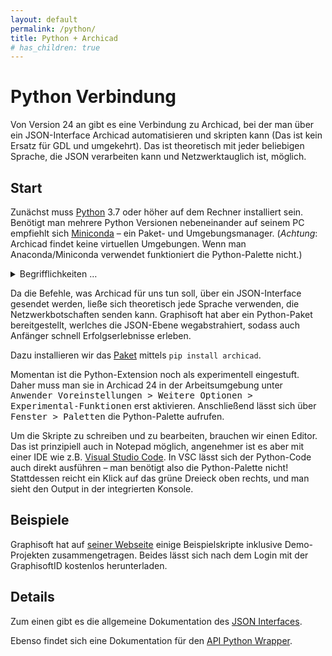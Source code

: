 ```yaml
---
layout: default
permalink: /python/
title: Python + Archicad
# has_children: true
---
```

# Python Verbindung

Von Version 24 an gibt es eine Verbindung zu Archicad, bei der man über ein JSON-Interface Archicad automatisieren und skripten kann (Das ist kein Ersatz für GDL und umgekehrt). Das ist theoretisch mit jeder beliebigen Sprache, die JSON verarbeiten kann und Netzwerktauglich ist, möglich.  

## Start
Zunächst muss [Python](https://www.python.org/) 3.7 oder höher auf dem Rechner installiert sein. Benötigt man mehrere Python Versionen nebeneinander auf seinem PC empfiehlt sich [Miniconda](https://docs.conda.io/en/latest/miniconda.html) – ein Paket- und Umgebungsmanager. (_Achtung_: Archicad findet keine virtuellen Umgebungen. Wenn man Anaconda/Miniconda verwendet funktioniert die Python-Palette nicht.)

<details markdown="1">
<summary>Begrifflichkeiten …</summary>

#### Paketmanager
Ein Paketmanger (_package mangager_) ist ein Werkzeug, mit dem Computerprogramme installiert, aktualisiert und entfernt werden können. In diesem Fall sind es Python-Pakete von Drittanbietern. Ein Python-Paket eines Drittanbieters ist jedes Stück Software, das nicht Teil der Python-Standardbibliothek ist.  
Der Standardpaketmanager ist `pip`, der schon lange vor conda existierte und der. Obwohl pip ein gutes Werkzeug ist, werden wir es nicht verwenden, da conda mehr Funktionen enthält und Abhängigkeiten besser auflöst.

#### Umgebungsmanager
Ein Umgebungsmanager (_environment manager_) ist ein Werkzeug, welches eine Umgebung (oft auch als _virtuelle Umgebung_ bezeichnet), also einen völlig separaten und isolierten Bereich Ihres Computers mit einer eigenen Installation von Python und eigenen Paketen von Drittanbietern, die unabhängig von jeder anderen Python-Installation auf Ihrem Rechner sind, erstellt.  
Das ist nötig, wenn man aus Kompatibilitsgründen mehrere verschiedene Versionen eines Pakets oder von Python selbst benötigt.

</details>

Da die Befehle, was Archicad für uns tun soll, über ein JSON-Interface gesendet werden, ließe sich theoretisch jede Sprache verwenden, die Netzwerkbotschaften senden kann. Graphisoft hat aber ein Python-Paket bereitgestellt, werlches die JSON-Ebene wegabstrahiert, sodass auch Anfänger schnell Erfolgserlebnisse erleben.

Dazu installieren wir das [Paket](https://pypi.org/project/archicad/) mittels `pip install archicad`.

Momentan ist die Python-Extension noch als experimentell eingestuft. Daher muss man sie in Archicad 24 in der Arbeitsumgebung unter <samp>Anwender Voreinstellungen > Weitere Optionen > Experimental-Funktionen</samp> erst aktivieren. Anschließend lässt sich über <samp>Fenster > Paletten</samp> die Python-Palette aufrufen.

Um die Skripte zu schreiben und zu bearbeiten, brauchen wir einen Editor. Das ist prinzipiell auch in Notepad möglich, angenehmer ist es aber mit einer IDE wie z.B. [Visual Studio Code](https://code.visualstudio.com/). In VSC lässt sich der Python-Code auch direkt ausführen – man benötigt also die Python-Palette nicht! Stattdessen reicht ein Klick auf das grüne Dreieck oben rechts, und man sieht den Output in der integrierten Konsole.


## Beispiele
Graphisoft hat auf [seiner Webseite](https://graphisoft.com/downloads/python) einige Beispielskripte inklusive Demo-Projekten zusammengetragen. Beides lässt sich nach dem Login mit der GraphisoftID kostenlos herunterladen.

## Details
Zum einen gibt es die allgemeine Dokumentation des [JSON Interfaces](https://archicadapi.graphisoft.com/JSONInterfaceDocumentation/#Introduction).

Ebenso findet sich eine Dokumentation für den [API Python Wrapper](https://archicadapi.graphisoft.com/archicadPythonPackage/archicad.html).
